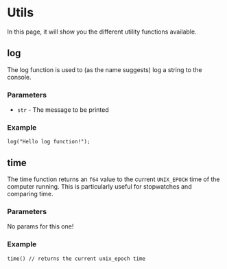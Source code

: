# Utils

In this page, it will show you the different utility functions available.

## log

The log function is used to (as the name suggests) log a string to the console.

### Parameters

- `str` - The message to be printed

### Example

```rhai
log("Hello log function!");
```

## time
The time function returns an `f64` value to the current `UNIX_EPOCH` time of the computer running. This is particularly useful for stopwatches and comparing time.

### Parameters

No params for this one!

### Example

```rhai
time() // returns the current unix_epoch time
```

